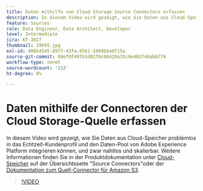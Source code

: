 ```yaml
---
title: Daten mithilfe von Cloud Storage Source Connectors erfassen
description: In diesem Video wird gezeigt, wie Sie Daten aus Cloud-Speicher problemlos in das Echtzeit-Kundenprofil und den Daten-Pool von Adobe Experience Platform integrieren können, und zwar nahtlos und skalierbar.
feature: Sources
role: Data Engineer, Data Architect, Developer
level: Intermediate
jira: KT-3827
thumbnail: 29695.jpg
exl-id: 406b4545-8977-43fa-85b2-2069bba9f15a
source-git-commit: 00ef0f40fb3d82f0c06428a35c0e402f46ab6774
workflow-type: tm+mt
source-wordcount: '112'
ht-degree: 8%

---
```


# Daten mithilfe der Connectoren der Cloud Storage-Quelle erfassen

In diesem Video wird gezeigt, wie Sie Daten aus Cloud-Speicher problemlos in das Echtzeit-Kundenprofil und den Daten-Pool von Adobe Experience Platform integrieren können, und zwar nahtlos und skalierbar. Weitere Informationen finden Sie in der Produktdokumentation unter [Cloud-Speicher](https://experienceleague.adobe.com/docs/experience-platform/sources/home.html?lang=en#cloud-storage) auf der Übersichtsseite &quot;Source Connectors&quot;oder der [Dokumentation zum Quell-Connector für Amazon S3](https://experienceleague.adobe.com/docs/experience-platform/sources/ui-tutorials/create/cloud-storage/s3.html?lang=de).

>[!VIDEO](https://video.tv.adobe.com/v/29695?learn=on)
